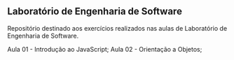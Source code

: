## Laboratório de Engenharia de Software

Repositório destinado aos exercícios realizados nas aulas de Laboratório de Engenharia de Software.

Aula 01 - Introdução ao JavaScript;
Aula 02 - Orientação a Objetos;
